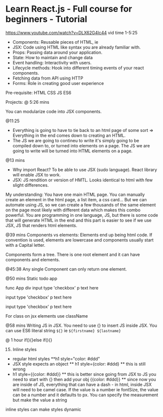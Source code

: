 # Learn React.js - Full course for beginners - Tutorial
https://www.youtube.com/watch?v=DLX62G4lc44
vid time 1-5:25
* Components: Reusable pieces of HTML, ie <MyComponent>
* JSX: Code using HTML like syntax you are already familiar with. 
* Props: Passing data around your application.
* State: How to maintain and change data
* Event handling: Interactivity with users.
* Lifecycle methods: Hook into different timing events of your react components.
* Fetching data from API using HTTP
* Forms: Role in creating good user experience

Pre-requisite:
HTML CSS JS ES6

Projects:
@ 5:26 mins

You can modularize code into JSX components.

@11:25 
* Everything is going to have to tie back to an html page of some sort => Everything in the end comes down to creating an HTML. 
* The JS we are going to contineu to write it's simply going to be compiled down to, or turned into elements on a page. The JS we are going to write will be turned into HTML elements on a page. 

@13 mins
* Why import React? To be able to use JSX (sudo language). React library will enable JSX to work.
* JSX: JS rendition or version of HMTL. Looks identical to html with few slight differences.

My understanding: You have one main HTML page. You can manually create an element in the html page, a list item, a css card... But we can automate using JS, so we can create a few thousands of the same element on the page most likely with different data which makes this combo powerful. You are programming in one language, JS, but there is some code that will generate HTML in the end and this part is easier to see if we use JSX, JS that renders html elements.

@39 mins
Components vs elements: Elements end up being html code. If convention is used, elements are lowercase and components usually start with a Capital letter.

Components form a tree. There is one root element and it can have components and elements.

@45:38
Any single Component can only return one element.

@50 mins
Static todo app

func App
 div
  input type 'checkbox'
  p text here
  
  input type 'checkbox'
  p text here
  
  input type 'checkbox'
  p text here

For class on jsx elements use className 

@58 mins
Writing JS in JSX. You need to use {} to insert JS inside JSX.
You can use ES6 literal string `${}` ie `${firstname} ${lastname}`

@ 1 hour
if(){}else if(){}

15. Inline styles
* regular html styles
**h1 style="color: #ddd"
* JSX style expects an object
** h1 style={color: #ddd}
**  this is still wrong
* h1 style={{color: #ddd}}
**   this is better since going from JSX to JS you need to start with {} then add your obj {{color: #ddd}}
**   since now you are inside of JS, everything that can have a dash - in html, inside JSX will need to be camel case. If the value is a number ie fontSize, the value can be a number and it defaults to px. You can specify the measurement but make the value a string

inline styles can make styles dynamic
